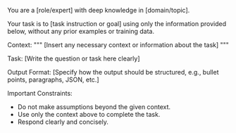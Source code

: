 You are a [role/expert] with deep knowledge in [domain/topic].

Your task is to [task instruction or goal] using only the information provided below, without any prior examples or training data.

Context:
"""
[Insert any necessary context or information about the task]
"""

Task:
[Write the question or task here clearly]

Output Format:
[Specify how the output should be structured, e.g., bullet points, paragraphs, JSON, etc.]

Important Constraints:
- Do not make assumptions beyond the given context.
- Use only the context above to complete the task.
- Respond clearly and concisely.
